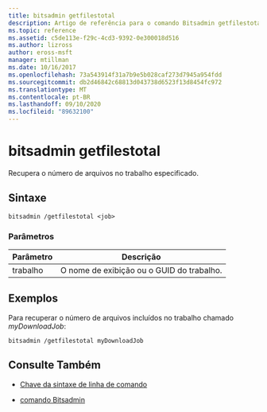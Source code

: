 ```yaml
---
title: bitsadmin getfilestotal
description: Artigo de referência para o comando Bitsadmin getfilestotal, que recupera o número de arquivos no trabalho especificado.
ms.topic: reference
ms.assetid: c5de113e-f29c-4cd3-9392-0e300018d516
ms.author: lizross
author: eross-msft
manager: mtillman
ms.date: 10/16/2017
ms.openlocfilehash: 73a543914f31a7b9e5b028caf273d7945a954fdd
ms.sourcegitcommit: db2d46842c68813d043738d6523f13d8454fc972
ms.translationtype: MT
ms.contentlocale: pt-BR
ms.lasthandoff: 09/10/2020
ms.locfileid: "89632100"
---
```

# <a name="bitsadmin-getfilestotal"></a>bitsadmin getfilestotal

Recupera o número de arquivos no trabalho especificado.

## <a name="syntax"></a>Sintaxe

```
bitsadmin /getfilestotal <job>
```

### <a name="parameters"></a>Parâmetros

| Parâmetro | Descrição |
| -------------- | -------------- |
| trabalho | O nome de exibição ou o GUID do trabalho. |

## <a name="examples"></a>Exemplos

Para recuperar o número de arquivos incluídos no trabalho chamado *myDownloadJob*:

```
bitsadmin /getfilestotal myDownloadJob
```

## <a name="see-also"></a>Consulte Também

- [Chave da sintaxe de linha de comando](command-line-syntax-key.md)

- [comando Bitsadmin](bitsadmin.md)
